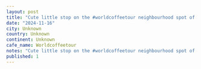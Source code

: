 ```yaml
---
layout: post
title: "Cute little stop on the #worldcoffeetour neighbourhood spot of my gracious hosts Milkyâs - espresso was very much on point"
date: "2024-11-16"
city: Unknown
country: Unknown
continent: Unknown
cafe_name: Worldcoffeetour
notes: "Cute little stop on the #worldcoffeetour neighbourhood spot of my gracious hosts Milkyâs - espresso was very much on point"
published: 1
---
```

